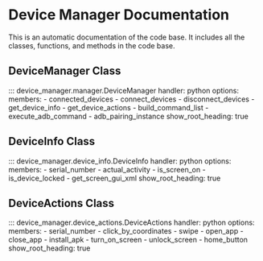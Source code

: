 # Device Manager Documentation
This is an automatic documentation of the code base. It includes all the classes, functions, and methods in the code base.

## DeviceManager Class
::: device_manager.manager.DeviceManager
    handler: python
    options:
        members:
            - connected_devices
            - connect_devices
            - disconnect_devices
            - get_device_info
            - get_device_actions
            - build_command_list
            - execute_adb_command
            - adb_pairing_instance
    show_root_heading: true

## DeviceInfo Class
::: device_manager.device_info.DeviceInfo
    handler: python
    options:
        members:
            - serial_number
            - actual_activity
            - is_screen_on
            - is_device_locked
            - get_screen_gui_xml
    show_root_heading: true

## DeviceActions Class
::: device_manager.device_actions.DeviceActions
    handler: python
    options:
        members:
            - serial_number
            - click_by_coordinates
            - swipe
            - open_app
            - close_app
            - install_apk
            - turn_on_screen
            - unlock_screen
            - home_button
    show_root_heading: true